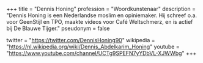 +++
title       = "Dennis Honing"
profession  = "Woordkunstenaar"
description = "Dennis Honing is een Nederlandse moslim en opiniemaker. Hij schreef o.a. voor GeenStijl en TPO, maakte videos voor Café Weltschmerz, en is actief bij De Blauwe Tijger."
pseudonym   = false

twitter   = "https://twitter.com/DennisHoning90"
wikipedia = "https://nl.wikipedia.org/wiki/Dennis_Abdelkarim_Honing"
youtube   = "https://www.youtube.com/channel/UCTg9SPEFN7yYDbVL-XJWWbg"
+++
